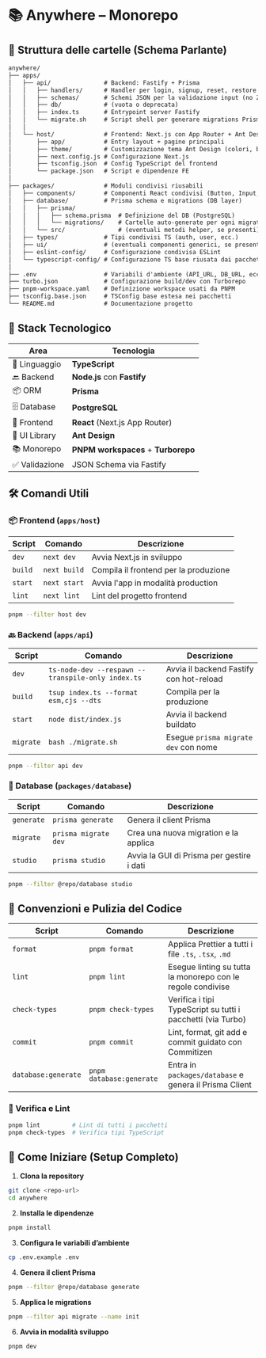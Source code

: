 # 📚 Anywhere – Monorepo

## 📁 Struttura delle cartelle (Schema Parlante)

```txt
anywhere/
├── apps/
│   ├── api/               # Backend: Fastify + Prisma
│   │   ├── handlers/      # Handler per login, signup, reset, restore
│   │   ├── schemas/       # Schemi JSON per la validazione input (no Zod)
│   │   ├── db/            # (vuota o deprecata)
│   │   ├── index.ts       # Entrypoint server Fastify
│   │   └── migrate.sh     # Script shell per generare migrations Prisma
│   │
│   └── host/              # Frontend: Next.js con App Router + Ant Design
│       ├── app/           # Entry layout + pagine principali
│       ├── theme/         # Customizzazione tema Ant Design (colori, border)
│       ├── next.config.js # Configurazione Next.js
│       ├── tsconfig.json  # Config TypeScript del frontend
│       └── package.json   # Script e dipendenze FE
│
├── packages/              # Moduli condivisi riusabili
│   ├── components/        # Componenti React condivisi (Button, Input, ecc.)
│   ├── database/          # Prisma schema e migrations (DB layer)
│   │   ├── prisma/
│   │   │   ├── schema.prisma  # Definizione del DB (PostgreSQL)
│   │   │   └── migrations/    # Cartelle auto-generate per ogni migration
│   │   └── src/               # (eventuali metodi helper, se presenti)
│   ├── types/             # Tipi condivisi TS (auth, user, ecc.)
│   ├── ui/                # (eventuali componenti generici, se presenti)
│   ├── eslint-config/     # Configurazione condivisa ESLint
│   └── typescript-config/ # Configurazione TS base riusata dai pacchetti
│
├── .env                   # Variabili d'ambiente (API_URL, DB_URL, ecc.)
├── turbo.json             # Configurazione build/dev con Turborepo
├── pnpm-workspace.yaml    # Definizione workspace usati da PNPM
├── tsconfig.base.json     # TSConfig base estesa nei pacchetti
└── README.md              # Documentazione progetto
```

## 🧰 Stack Tecnologico

| Area           | Tecnologia                          |
| -------------- | ----------------------------------- |
| 🧠 Linguaggio  | **TypeScript**                      |
| 🔙 Backend     | **Node.js** con **Fastify**         |
| 📦 ORM         | **Prisma**                          |
| 🗄️ Database    | **PostgreSQL**                      |
| 🎨 Frontend    | **React** (Next.js App Router)      |
| 🧩 UI Library  | **Ant Design**                      |
| 📚 Monorepo    | **PNPM workspaces** + **Turborepo** |
| ✅ Validazione | JSON Schema via Fastify             |

## 🛠️ Comandi Utili

### 📦 Frontend (`apps/host`)

| Script  | Comando      | Descrizione                           |
| ------- | ------------ | ------------------------------------- |
| `dev`   | `next dev`   | Avvia Next.js in sviluppo             |
| `build` | `next build` | Compila il frontend per la produzione |
| `start` | `next start` | Avvia l'app in modalità production    |
| `lint`  | `next lint`  | Lint del progetto frontend            |

```bash
pnpm --filter host dev
```

### 🔙 Backend (`apps/api`)

| Script    | Comando                                           | Descrizione                             |
| --------- | ------------------------------------------------- | --------------------------------------- |
| `dev`     | `ts-node-dev --respawn --transpile-only index.ts` | Avvia il backend Fastify con hot-reload |
| `build`   | `tsup index.ts --format esm,cjs --dts`            | Compila per la produzione               |
| `start`   | `node dist/index.js`                              | Avvia il backend buildato               |
| `migrate` | `bash ./migrate.sh`                               | Esegue `prisma migrate dev` con nome    |

```bash
pnpm --filter api dev
```

### 🧬 Database (`packages/database`)

| Script     | Comando              | Descrizione                               |
| ---------- | -------------------- | ----------------------------------------- |
| `generate` | `prisma generate`    | Genera il client Prisma                   |
| `migrate`  | `prisma migrate dev` | Crea una nuova migration e la applica     |
| `studio`   | `prisma studio`      | Avvia la GUI di Prisma per gestire i dati |

```bash
pnpm --filter @repo/database studio
```

## 🧼 Convenzioni e Pulizia del Codice

| Script              | Comando                  | Descrizione                                                 |
| ------------------- | ------------------------ | ----------------------------------------------------------- |
| `format`            | `pnpm format`            | Applica Prettier a tutti i file `.ts`, `.tsx`, `.md`        |
| `lint`              | `pnpm lint`              | Esegue linting su tutta la monorepo con le regole condivise |
| `check-types`       | `pnpm check-types`       | Verifica i tipi TypeScript su tutti i pacchetti (via Turbo) |
| `commit`            | `pnpm commit`            | Lint, format, git add e commit guidato con Commitizen       |
| `database:generate` | `pnpm database:generate` | Entra in `packages/database` e genera il Prisma Client      |

### 🧪 Verifica e Lint

```bash
pnpm lint         # Lint di tutti i pacchetti
pnpm check-types  # Verifica tipi TypeScript
```

## 🚀 Come Iniziare (Setup Completo)

1. **Clona la repository**

```bash
git clone <repo-url>
cd anywhere
```

2. **Installa le dipendenze**

```bash
pnpm install
```

3. **Configura le variabili d’ambiente**

```bash
cp .env.example .env
```

4. **Genera il client Prisma**

```bash
pnpm --filter @repo/database generate
```

5. **Applica le migrations**

```bash
pnpm --filter api migrate --name init
```

6. **Avvia in modalità sviluppo**

```bash
pnpm dev
```
